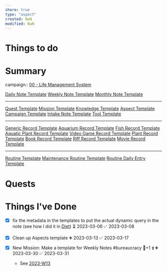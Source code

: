 ```yaml
---
share: true
type: "aspect"
created: NaN 
modified: NaN
---
```

 
# Things to do

# Summary
campaign:: [00 - Life Management System](../00%20-%20Life%20Management%20System.md)

[Daily Note Template](Daily%20Note%20Template.md)
[Weekly Note Template](Weekly%20Note%20Template.md)
[Monthly Note Template](./Monthly%20Note%20Template.md)

---

[Quest Template](./Quest%20Template.md)
[Mission Template](./Mission%20Template.md)
[Knowledge Template](./Knowledge%20Template.md)
[Aspect Template](./Aspect%20Template.md)
[Campaign Template](./Campaign%20Template.md)
[Intake Note Template](Intake%20Note%20Template.md)
[Tool Template](./Tool%20Template.md)

---

[Generic Record Template](./Generic%20Record%20Template.md)
[Aquarium Record Template](./Aquarium%20Record%20Template.md)
[Fish Record Template](./Fish%20Record%20Template.md)
[Aquatic Plant Record Template](./Aquatic%20Plant%20Record%20Template.md)
[Video Game Record Template](Video%20Game%20Record%20Template.md)
[Plant Record Template](./Plant%20Record%20Template.md)
[Book Record Template](Book%20Record%20Template.md)
[Riff Record Template](./Riff%20Record%20Template.md)
[Movie Record Template](./Movie%20Record%20Template.md)

---

[Routine Template](./Routine%20Template.md)
[Maintenance Routine Template](./Maintenance%20Routine%20Template.md)
[Routine Daily Entry Template](Routine%20Daily%20Entry%20Template.md)

# Quests

# Things I've Done
- [x] fix the metadata in the templates to put the actual dynamic query in the note (see how I did it in [Diet](Diet.md)) ⏳ 2023-03-06 ✅ 2023-03-08

- [x] Clean up Aspects template ➕ 2023-03-13 ✅ 2023-03-17
- [x] New Mission: Make a template for Weekly Notes #bureaucracy 🥄+1 ⏫ ➕ 2023-03-30 ✅ 2023-03-31
	- See [2023-W13](../09%20-%20Daily%20Notes/2023-W13.md)
